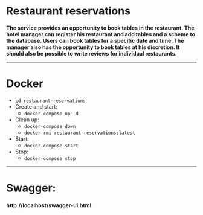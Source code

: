 # Restaurant reservations
**The service provides an opportunity to book tables in the restaurant. The hotel manager can register his restaurant and add tables and a scheme to the database. Users can book tables for a specific date and time. The manager also has the opportunity to book tables at his discretion. It should also be possible to write reviews for individual restaurants.**
***
# Docker
* `cd restaurant-reservations`
* Create and start:
    * `docker-compose up -d`
* Clean up:
    * `docker-compose down`
    * `docker rmi restaurant-reservations:latest`
* Start: 
    * `docker-compose start`
* Stop:
    * `docker-compose stop`
***
# Swagger:
#### http://localhost/swagger-ui.html

    